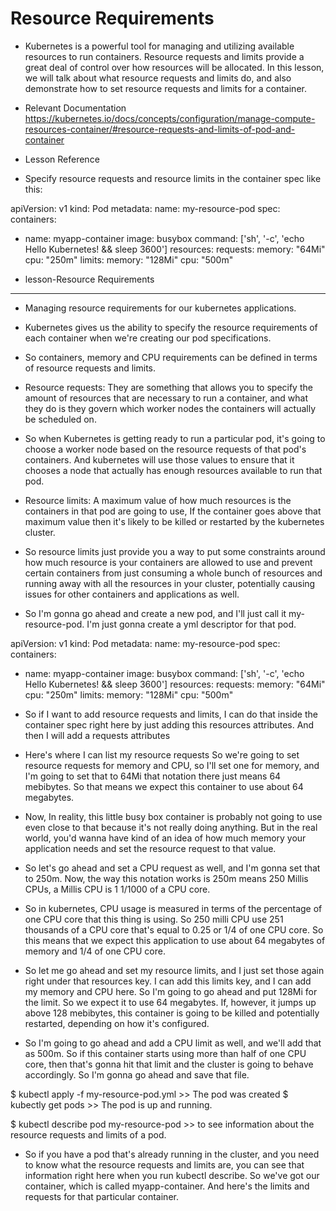 # Resource Requirements

* Kubernetes is a powerful tool for managing and utilizing available resources to run containers. Resource requests and limits provide a great deal of control over how resources will be allocated. In this lesson, we will talk about what resource requests and limits do, and also demonstrate how to set resource requests and limits for a container.

- Relevant Documentation
https://kubernetes.io/docs/concepts/configuration/manage-compute-resources-container/#resource-requests-and-limits-of-pod-and-container

- Lesson Reference

- Specify resource requests and resource limits in the container spec like this:

apiVersion: v1
kind: Pod
metadata:
  name: my-resource-pod
spec:
  containers:
  - name: myapp-container
    image: busybox
    command: ['sh', '-c', 'echo Hello Kubernetes! && sleep 3600']
    resources:
      requests:
        memory: "64Mi"
        cpu: "250m"
      limits:
        memory: "128Mi"
        cpu: "500m"


- lesson-Resource Requirements
------------------------------

- Managing resource requirements for our kubernetes applications. 

- Kubernetes gives us the ability to specify the resource requirements of each container when we're creating our pod specifications.
- So containers, memory and CPU requirements can be defined in terms of resource requests and limits. 

- Resource requests: They are something that allows you to specify the amount of resources that are necessary to run a container, and what they do is they govern which worker nodes the containers will actually be scheduled on. 

- So when Kubernetes is getting ready to run a particular pod, it's going to choose a worker node based on the resource requests of that pod's containers. And kubernetes will use those values to ensure that it chooses a node that actually has enough resources available to run that pod. 

- Resource limits: A maximum value of how much resources is the containers in that pod are going to use, If the container goes above that maximum value then it's likely to be killed or restarted by the kubernetes cluster. 

- So resource limits just provide you a way to put some constraints around how much resource is your containers are allowed to use and prevent certain containers from just consuming a whole bunch of resources and running away with all the resources in your cluster, potentially causing issues for other containers and applications as well. 

- So I'm gonna go ahead and create a new pod, and I'll just call it my-resource-pod. I'm just gonna create a yml descriptor for that pod.  

apiVersion: v1
kind: Pod
metadata:
  name: my-resource-pod
spec:
  containers:
  - name: myapp-container
    image: busybox
    command: ['sh', '-c', 'echo Hello Kubernetes! && sleep 3600']
    resources:
      requests:
        memory: "64Mi"
        cpu: "250m"
      limits:
        memory: "128Mi"
        cpu: "500m"
        
        
- So if I want to add resource requests and limits, I can do that inside the container spec right here by just adding this resources attributes. And then I will add a requests attributes

- Here's where I can list my resource requests So we're going to set resource requests for memory and CPU, so I'll set one for memory, and I'm going to set that to 64Mi that notation there just means 64 mebibytes. So that means we expect this container to use about 64 megabytes. 

- Now, In reality, this little busy box container is probably not going to use even close to that because it's not really doing anything. But in the real world, you'd wanna have kind of an idea of how much memory your application needs and set the resource request to that value.
 
- So let's go ahead and set a CPU request as well, and I'm gonna set that to 250m. Now, the way this notation works is 250m means 250 Millis CPUs, a Millis CPU is 1 1/1000 of a CPU core. 

- So in kubernetes, CPU usage is measured in terms of the percentage of one CPU core that this thing is using. So 250 milli CPU use 251 thousands of a CPU core that's equal to 0.25 or 1/4 of one CPU core. So this means that we expect this application to use about 64 megabytes of memory and 1/4 of one CPU core. 

- So let me go ahead and set my resource limits, and I just set those again right under that resources key. I can add this limits key, and I can add my memory and CPU here. So I'm going to go ahead and put 128Mi for the limit. So we expect it to use 64 megabytes. If, however, it jumps up above 128 mebibytes, this container is going to be killed and potentially restarted, depending on how it's configured. 

- So I'm going to go ahead and add a CPU limit as well, and we'll add that as 500m. So if this container starts using more than half of one CPU core, then that's gonna hit that limit and the cluster is going to behave accordingly. So I'm gonna go ahead and save that file. 

$ kubectl apply -f my-resource-pod.yml >>  The pod was created 
$ kubectly get pods >> The pod is up and running. 

$ kubectl describe pod my-resource-pod >> to see information about the resource requests and limits of a pod. 

- So if you have a pod that's already running in the cluster, and you need to know what the resource requests and limits are, you can see that information right here when you run kubectl describe. So we've got our container, which is called myapp-container. And here's the limits and requests for that particular container.